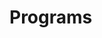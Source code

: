 # Programs































































































































